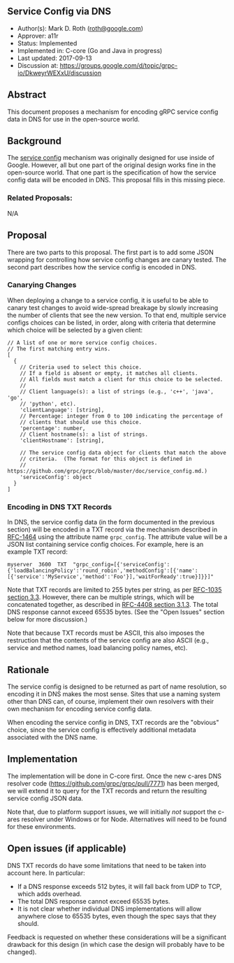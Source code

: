 Service Config via DNS
----------------------
* Author(s): Mark D. Roth (roth@google.com)
* Approver: a11r
* Status: Implemented
* Implemented in: C-core (Go and Java in progress)
* Last updated: 2017-09-13
* Discussion at: https://groups.google.com/d/topic/grpc-io/DkweyrWEXxU/discussion

## Abstract

This document proposes a mechanism for encoding gRPC service config data
in DNS for use in the open-source world.

## Background

The [service
config](https://github.com/grpc/grpc/blob/master/doc/service_config.md)
mechanism was originally designed for use inside of Google.  However, all
but one part of the original design works fine in the open-source world.
That one part is the specification of how the service config data will
be encoded in DNS.  This proposal fills in this missing piece.

### Related Proposals: 

N/A

## Proposal

There are two parts to this proposal.  The first part is to add some
JSON wrapping for controlling how service config changes are canary
tested.  The second part describes how the service config is encoded in
DNS.

### Canarying Changes

When deploying a change to a service config, it is useful to be able to
canary test changes to avoid wide-spread breakage by slowly increasing the
number of clients that see the new version.  To that end, multiple
service configs choices can be listed, in order, along with criteria that
determine which choice will be selected by a given client:

```
// A list of one or more service config choices.
// The first matching entry wins.
[
  {
    // Criteria used to select this choice.
    // If a field is absent or empty, it matches all clients.
    // All fields must match a client for this choice to be selected.
    //
    // Client language(s): a list of strings (e.g., 'c++', 'java', 'go',
    // 'python', etc).
    'clientLanguage': [string],
    // Percentage: integer from 0 to 100 indicating the percentage of
    // clients that should use this choice.
    'percentage': number,
    // Client hostname(s): a list of strings.
    'clientHostname': [string],

    // The service config data object for clients that match the above
    // criteria.  (The format for this object is defined in
    // https://github.com/grpc/grpc/blob/master/doc/service_config.md.)
    'serviceConfig': object
  }
]
```

### Encoding in DNS TXT Records

In DNS, the service config data (in the form documented in the previous
section) will be encoded in a TXT record via the mechanism described in
[RFC-1464](https://tools.ietf.org/html/rfc1464) using the attribute name
`grpc_config`.  The attribute value will be a JSON list containing service
config choices.  For example, here is an example TXT record:

```
myserver  3600  TXT  "grpc_config=[{'serviceConfig':{'loadBalancingPolicy':'round_robin','methodConfig':[{'name':[{'service':'MyService','method':'Foo'}],'waitForReady':true}]}}]"
```

Note that TXT records are limited to 255 bytes per string, as per
[RFC-1035 section 3.3](https://tools.ietf.org/html/rfc1035#section-3.3).
However, there can be multiple strings, which will be
concatenated together, as described in [RFC-4408 section
3.1.3](https://tools.ietf.org/html/rfc4408#section-3.1.3).  The total
DNS response cannot exceed 65535 bytes.  (See the "Open Issues"
section below for more discussion.)

Note that because TXT records must be ASCII, this also imposes the
restruction that the contents of the service config are also ASCII
(e.g., service and method names, load balancing policy names, etc).

## Rationale

The service config is designed to be returned as part of name
resolution, so encoding it in DNS makes the most sense.  Sites that use
a naming system other than DNS can, of course, implement their own
resolvers with their own mechanism for encoding service config data.

When encoding the service config in DNS, TXT records are the "obvious"
choice, since the service config is effectively additional metadata
associated with the DNS name.

## Implementation

The implementation will be done in C-core first.  Once the new c-ares
DNS resolver code (https://github.com/grpc/grpc/pull/7771) has been
merged, we will extend it to query for the TXT records and return the
resulting service config JSON data.

Note that, due to platform support issues, we will initially *not*
support the c-ares resolver under Windows or for Node.  Alternatives
will need to be found for these environments.

## Open issues (if applicable)

DNS TXT records do have some limitations that need to be taken into
account here.  In particular:

- If a DNS response exceeds 512 bytes, it will fall back from UDP to
  TCP, which adds overhead.
- The total DNS response cannot exceed 65535 bytes.
- It is not clear whether individual DNS implementations will allow
  anywhere close to 65535 bytes, even though the spec says that they
  should.

Feedback is requested on whether these considerations will be a
significant drawback for this design (in which case the design will
probably have to be changed).
